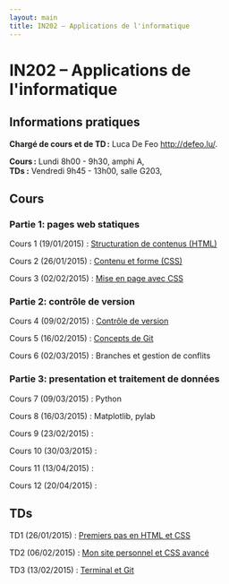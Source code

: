 ```yaml
---
layout: main
title: IN202 – Applications de l'informatique
---
```


# IN202 – Applications de l'informatique

## Informations pratiques

**Chargé de cours et de TD :** Luca De Feo <http://defeo.lu/>.

**Cours :** Lundi 8h00 - 9h30, amphi A,  
**TDs :** Vendredi 9h45 - 13h00, salle G203,  

## Cours

### Partie 1: pages web statiques

Cours 1 (19/01/2015)
: [Structuration de contenus (HTML)](classes/class1)

Cours 2 (26/01/2015)
: [Contenu et forme (CSS)](classes/class2)

Cours 3 (02/02/2015)
: [Mise en page avec CSS](classes/class3)

### Partie 2: contrôle de version

Cours 4 (09/02/2015)
: [Contrôle de version](classes/class4)

Cours 5 (16/02/2015)
: [Concepts de Git](classes/class5)

Cours 6 (02/03/2015)
: Branches et gestion de conflits

### Partie 3: presentation et traitement de données 

Cours 7 (09/03/2015)
: Python

Cours 8 (16/03/2015)
: Matplotlib, pylab

Cours 9 (23/02/2015)
: 

Cours 10 (30/03/2015)
: 

Cours 11 (13/04/2015)
: 

Cours 12 (20/04/2015)
: 


## TDs

TD1 (26/01/2015)
: [Premiers pas en HTML et CSS](tutorials/tutorial1)

TD2 (06/02/2015)
: [Mon site personnel et CSS avancé](tutorials/tutorial2)

TD3 (13/02/2015)
: [Terminal et Git](tutorials/tutorial3)
